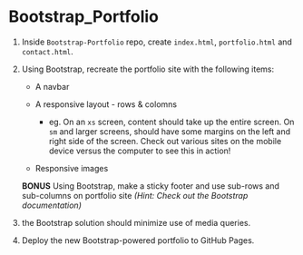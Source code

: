 # Bootstrap_Portfolio


1. Inside `Bootstrap-Portfolio` repo, create `index.html`, `portfolio.html` and `contact.html`.

2. Using Bootstrap, recreate the portfolio site with the following items:

   * A navbar

   * A responsive layout - rows & colomns

     * eg. On an `xs` screen, content should take up the entire screen. On `sm` and larger screens,  should have some margins on the left and right side of the screen. Check out various sites on the mobile device versus the computer to see this in action!

   * Responsive images

   **BONUS**
   Using Bootstrap, make a sticky footer and use sub-rows and sub-columns on  portfolio site _(Hint: Check out the Bootstrap documentation)_

3. the Bootstrap solution should minimize use of media queries.

4. Deploy the new Bootstrap-powered portfolio to GitHub Pages.